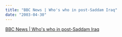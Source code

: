 ```yaml
---
title: "BBC News | Who's who in post-Saddam Iraq"
date: "2003-04-30"
---
```


[BBC News | Who's who in post-Saddam Iraq](https://news.bbc.co.uk/1/shared/spl/hi/middle_east/03/post_saddam_iraq/html/default.stm)
